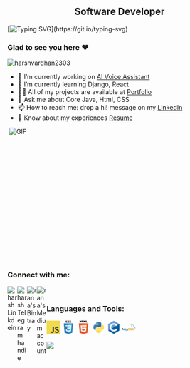 <h2 align="center" dir="auto"> Software Developer </h2>

[![Typing SVG](https://readme-typing-svg.herokuapp.com?color=%2336BCF7&lines=Welcome+to+my+GitHub+!)](https://git.io/typing-svg)

### Glad to see you here :heart:

<p align="left"> <img src="https://komarev.com/ghpvc/?username=harshvardhan2303&label=Views&color=blue&style=plastic" alt="harshvardhan2303" /> </p>

- 🔭 I’m currently working on [AI Voice Assistant](https://github.com/)
- 🌱 I’m currently learning Django, React
- 👨‍💻 All of my projects are available at [Portfolio](https://github.com/)
- 💬 Ask me about Core Java, Html, CSS
- 📫 How to reach me: drop a hi! message on my [LinkedIn](https://linkedin.com/in/harsh-vardhan-391478295)
- 📄 Know about my experiences [Resume](https://github.com/)

<img align="right" alt="GIF" src="https://github.com/abhisheknaiidu/abhisheknaiidu/blob/master/code.gif?raw=true" width="500" height="320" />

### Connect with me:

<a href="https://linkedin.com/in/harsh-vardhan-391478295">
  <img align="left" alt="harsh Linkdein" width="22px" src="https://raw.githubusercontent.com/rahuldkjain/github-profile-readme-generator/master/src/images/icons/Social/linked-in-alt.svg" />
</a>

<a href="https://www.instagram.com/harshkaran23/">
  <img align="left" alt="harsh Telegram handle" width="22px" src="https://raw.githubusercontent.com/rahuldkjain/github-profile-readme-generator/master/src/images/icons/Social/instagram.svg" />
</a>

<a href="https://www.youtube.com/@harshkaran23">
  <img align="left" alt="rana's Bintray" width="22px" src="https://raw.githubusercontent.com/rahuldkjain/github-profile-readme-generator/master/src/images/icons/Social/youtube.svg" />
</a>

<a href="https://www.hackerrank.com/profile/harshkaran23">
  <img align="left" alt="rana's Medium account" width="22px" src="https://raw.githubusercontent.com/rahuldkjain/github-profile-readme-generator/master/src/images/icons/Social/hackerrank.svg" />
</a>

<br/>

### Languages and Tools:

<p><img height="30" src="https://raw.githubusercontent.com/github/explore/80688e429a7d4ef2fca1e82350fe8e3517d3494d/topics/javascript/javascript.png">
<img height="30" src="https://raw.githubusercontent.com/devicons/devicon/master/icons/css3/css3-original-wordmark.svg">
<img height="30" src="https://raw.githubusercontent.com/github/explore/80688e429a7d4ef2fca1e82350fe8e3517d3494d/topics/html/html.png">
<img height="30" src="https://raw.githubusercontent.com/devicons/devicon/master/icons/python/python-original.svg">
<img height="30" src="https://raw.githubusercontent.com/devicons/devicon/master/icons/c/c-original.svg">
<img height="30" src="https://raw.githubusercontent.com/devicons/devicon/master/icons/mysql/mysql-original-wordmark.svg"></p>

  <div align="center" title="Go to Source">
    <a href="https://github.com/harshvardhan2303/github-readme-stats">
      <img
        width="325" align="left" src="https://github-readme-stats.vercel.app/api/top-langs/?username=harshvardhan2303&text_color=ffffff&icon_color=61dafb&bg_color=20232a&langs_count=8&layout=compact&border_color=61dafb&hide_border=true"/>
    </a>
  </div>
